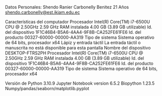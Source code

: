 Datos Personales:
Shendo Ranier Carbonelly Benitez
21 Años
shendo.carbonelly@est.ikiam.edu.ec

Características del computador
Procesador	Intel(R) Core(TM) i7-6500U CPU @ 2.50GHz   2.59 GHz
RAM instalada	4.00 GB (3.89 GB utilizable)
Id. del dispositivo	1F1C46B4-B5A6-4AA4-9F8B-CA252FE61FE6
Id. del producto	00327-60000-00000-AA319
Tipo de sistema	Sistema operativo de 64 bits, procesador x64
Lápiz y entrada táctil	La entrada táctil o manuscrita no está disponible para esta pantalla
Nombre del dispositivo	DESKTOP-FTRS2PH
Procesador	Intel(R) Core(TM) i7-6500U CPU @ 2.50GHz   2.59 GHz
RAM instalada	4.00 GB (3.89 GB utilizable)
Id. del dispositivo	1F1C46B4-B5A6-4AA4-9F8B-CA252FE61FE6
Id. del producto	00327-60000-00000-AA319
Tipo de sistema	Sistema operativo de 64 bits, procesador x64

Versión de Python 3.10.9
Jupyter Notebook version 6.5.2
Biopython 1.23.5
Numpy/pandas/seaborn/matplotlib.pyplot
